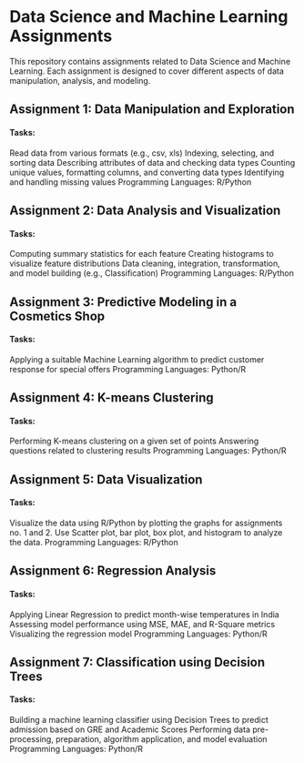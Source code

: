 <h1>Data Science and Machine Learning Assignments </h1>
This repository contains assignments related to Data Science and Machine Learning. Each assignment is designed to cover different aspects of data manipulation, analysis, and modeling.

<h2>Assignment 1: Data Manipulation and Exploration</h2>
<h4>Tasks:</h4>

Read data from various formats (e.g., csv, xls)
Indexing, selecting, and sorting data
Describing attributes of data and checking data types
Counting unique values, formatting columns, and converting data types
Identifying and handling missing values
Programming Languages: R/Python

<h2>Assignment 2: Data Analysis and Visualization</h2>
<h4>Tasks:</h4>

Computing summary statistics for each feature
Creating histograms to visualize feature distributions
Data cleaning, integration, transformation, and model building (e.g., Classification)
Programming Languages: R/Python

<h2>Assignment 3: Predictive Modeling in a Cosmetics Shop</h2>
<h4>Tasks:</h4>

Applying a suitable Machine Learning algorithm to predict customer response for special offers
Programming Languages: Python/R

<h2>Assignment 4: K-means Clustering</h2>
<h4>Tasks:</h4>

Performing K-means clustering on a given set of points
Answering questions related to clustering results
Programming Languages: Python/R

<h2>Assignment 5: Data Visualization</h2>
<h4>Tasks:</h4>

Visualize the data using R/Python by plotting the graphs for assignments no. 1 and 2.
Use Scatter plot, bar plot, box plot, and histogram to analyze the data.
Programming Languages: R/Python

<h2>Assignment 6: Regression Analysis</h2>
<h4>Tasks:</h4>

Applying Linear Regression to predict month-wise temperatures in India
Assessing model performance using MSE, MAE, and R-Square metrics
Visualizing the regression model
Programming Languages: Python/R

<h2>Assignment 7: Classification using Decision Trees</h2>
<h4>Tasks:</h4>

Building a machine learning classifier using Decision Trees to predict admission based on GRE and Academic Scores
Performing data pre-processing, preparation, algorithm application, and model evaluation
Programming Languages: Python/R
